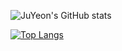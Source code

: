 ![JuYeon's GitHub stats](https://github-readme-stats.vercel.app/api?username=hancheon&show_icons=true&theme=omni&count_private=true)

[![Top Langs](https://github-readme-stats.vercel.app/api/top-langs/?username=hancheon)](https://github.com/anuraghazra/github-readme-stats)
